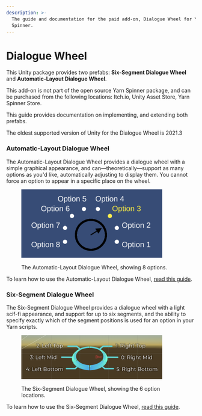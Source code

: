 ```yaml
---
description: >-
  The guide and documentation for the paid add-on, Dialogue Wheel for Yarn
  Spinner.
---
```


# Dialogue Wheel

This Unity package provides two prefabs: **Six-Segment Dialogue Wheel** and **Automatic-Layout Dialogue Wheel**.&#x20;

This add-on is not part of the open source Yarn Spinner package, and can be purchased from the following locations: Itch.io, Unity Asset Store, Yarn Spinner Store.

This guide provides documentation on implementing, and extending both prefabs.

The oldest supported version of Unity for the Dialogue Wheel is 2021.3

### Automatic-Layout Dialogue Wheel

The Automatic-Layout Dialogue Wheel provides a dialogue wheel with a simple graphical appearance, and can—theoretically—support as many options as you'd like, automatically adjusting to display them. You cannot force an option to appear in a specific place on the wheel.

<figure><img src="../../.gitbook/assets/automatic-wheel-example.png" alt="" width="375"><figcaption><p>The Automatic-Layout Dialogue Wheel, showing 8 options.</p></figcaption></figure>

To learn how to use the Automatic-Layout Dialogue Wheel, [read this guide](automatic-layout.md).

### Six-Segment Dialogue Wheel

The Six-Segment Dialogue Wheel provides a dialogue wheel with a light scif-fi appearance, and support for up to six segments, and the ability to specify exactly which of the segment positions is used for an option in your Yarn scripts.

<figure><img src="../../.gitbook/assets/six-segment-dialogue-wheel-example.png" alt="" width="375"><figcaption><p>The Six-Segment Dialogue Wheel, showing the 6 option locations.</p></figcaption></figure>

To learn how to use the Six-Segment Dialogue Wheel, [read this guide](six-segment.md).

